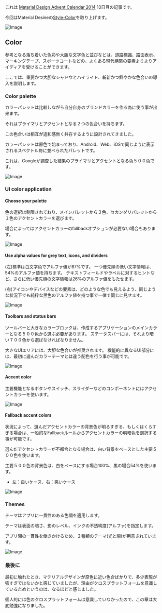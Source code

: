 これは [Material Design Advent Calendar 2014](http://www.adventar.org/calendars/495) 10日目の記事です。

今回はMaterial Desineの[Style-Color](http://www.google.com/design/spec/style/color.html)を取り上げます。

![Image](https://raw.githubusercontent.com/MSakamaki/AdventCalendar2014/master/img/036.png)

## Color

参考となる落ち着いた色彩や大胆な文字色と並びなどは、道路標識、路面表示、マーキングテープ、スポーツコートなどの、よくある現代構築の要素よりよりアイディアを受けることができます。

ここでは、重要かつ大胆なシャドウとハイライト、斬新かつ鮮やかな色合いの導入を説明します。


### Color palette

カラーパレットは比較しながら自分自身のブランドカラーを作る為に使う事が出来ます。

それはプライマリとアクセントとなる２つの色合いを持ちます。

この色合いは相互が違和感無く共存するように設計されてきました。

カラーパレットは原色で始まっており、Android、Web、iOSで同じように表示されるスペクトル毎に並べられたパレットです。

これは、Googleが調査した結果のプライマリとアクセントとなる色５００色です。

![Image](https://raw.githubusercontent.com/MSakamaki/AdventCalendar2014/master/img/037.png)


### UI color application

#### Choose your palette

色の選択は制限されており、メインパレットから３色、セカンダリパレットから１色のアクセントカラーを選びます。

場合によってはアクセントカラーのfallbackオプションが必要ない場合もあります。

![Image](https://raw.githubusercontent.com/MSakamaki/AdventCalendar2014/master/img/038.png)


#### Use alpha values for grey text, icons, and dividers

(左)標準は白文字色でアルファ値が87%です。
一つ優先順の低い文字情報は、54%のアルファ値を持ちます。
テキストフィールドやラベルに対するヒントなど、さらに低い優先順の文字情報は26%のアルファ値をもたせます。

(右)アイコンやデバイスなどの要素は、どのような色でも見えるよう、同じような状況下でも純粋な黒色のアルファ値を持つ事で一律で同じに見せます。

![Image](https://raw.githubusercontent.com/MSakamaki/AdventCalendar2014/master/img/039.png)


#### Toolbars and status bars

ツールバーと大きなカラーブロックは、作成するアプリケーションのメインカラーとなる５００色から選ぶ必要があります。
ステータスバーには、それより暗い７００色から選ばなければなりません。

大きなUIエリアには、大胆な色合いが推奨されます。
機能的に異なるUI部分には、最初に選んだカラーテーマとは違う配色を行う事が可能です。

![Image](https://raw.githubusercontent.com/MSakamaki/AdventCalendar2014/master/img/040.png)

#### Accent color

主要機能となるボタンやスイッチ、スライダーなどのコンポーネントにはアクセントカラーを使います。

![Image](https://raw.githubusercontent.com/MSakamaki/AdventCalendar2014/master/img/041.png)

#### Fallback accent colors

状況によって、選んだアクセントカラーの背景色が明るすぎる、もしくはくらすぎる場合は、一般的なFallbackルールからアクセントカラーの明暗色を選択する事が可能です。

選んだアクセントカラーが不都合となる場合は、白い背景をベースとした主要５００色を使います。

主要５００色の背景色は、白をベースにする場合100%、黒の場合54%を使います。

 * 左：良いケース、右：悪いケース

![Image](https://raw.githubusercontent.com/MSakamaki/AdventCalendar2014/master/img/042.png)


### Themes

テーマはアプリに一貫性のある色調を適用します。

テーマは表面の暗さ、影のレベル、インクの不透明度(アルファ)を指定します。

アプリ間の一貫性を働きかけるため、２種類のテーマ(光と闇)が用意されています。

![Image](https://raw.githubusercontent.com/MSakamaki/AdventCalendar2014/master/img/043.png)

### 最後に

最初に触れたとき、マテリアルデザインが原色に近い色合ばかりで、多少表現が強すぎではないかと感じていましたが、理由がクロスプラットフォームを意識しているためというのは、なるほどと感じました。

個人的には色のクロスプラットフォームは意識していなかったので、この章は大変勉強になりました。
